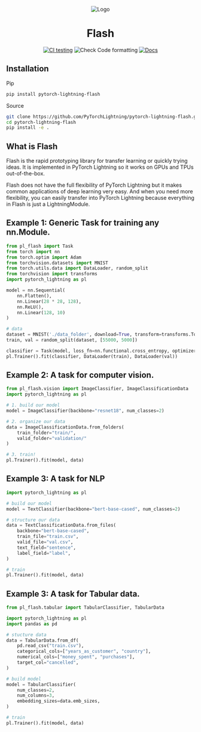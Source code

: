 <div align="center">

![Logo](https://raw.githubusercontent.com/PyTorchLightning/pytorch-lightning/master/docs/source/_images/logos/lightning_logo-name.svg)

# Flash

[![CI testing](https://github.com/PyTorchLightning/pytorch-lightning-flash/workflows/CI%20testing/badge.svg)](https://github.com/PyTorchLightning/pytorch-lightning-flash/actions?query=workflow%3A%22CI+testing%22)
![Check Code formatting](https://github.com/PyTorchLightning/pytorch-lightning-flash/workflows/Check%20Code%20formatting/badge.svg)
[![Docs](https://github.com/PyTorchLightning/pytorch-lightning-flash/workflows/Docs/badge.svg)](https://pytorchlightning.github.io/pytorch-lightning-flash/)

</div>

## Installation

Pip

```bash
pip install pytorch-lightning-flash
```

Source

``` bash
git clone https://github.com/PyTorchLightning/pytorch-lightning-flash.git
cd pytorch-lightning-flash 
pip install -e .
```

## What is Flash
Flash is the rapid prototyping library for transfer learning or quickly trying ideas. It is implemented in PyTorch Lightning
so it works on GPUs and TPUs out-of-the-box.

Flash does not have the full flexibility of PyTorch Lightning but it makes common applications of deep learning very easy. And when you need
more flexibility, you can easily transfer into PyTorch Lightning because everything in Flash is just a LightningModule.


## Example 1: Generic Task for training any nn.Module.

```python
from pl_flash import Task
from torch import nn
from torch.optim import Adam
from torchvision.datasets import MNIST
from torch.utils.data import DataLoader, random_split
from torchvision import transforms
import pytorch_lightning as pl

model = nn.Sequential(
    nn.Flatten(),
    nn.Linear(28 * 28, 128),
    nn.ReLU(),
    nn.Linear(128, 10)
)

# data
dataset = MNIST('./data_folder', download=True, transform=transforms.ToTensor())
train, val = random_split(dataset, [55000, 5000])

classifier = Task(model, loss_fn=nn.functional.cross_entropy, optimizer=Adam)
pl.Trainer().fit(classifier, DataLoader(train), DataLoader(val))
```

## Example 2: A task for computer vision.

```python
from pl_flash.vision import ImageClassifier, ImageClassificationData
import pytorch_lightning as pl

# 1. build our model
model = ImageClassifier(backbone="resnet18", num_classes=2)

# 2. organize our data
data = ImageClassificationData.from_folders(
    train_folder="train/",
    valid_folder="validation/"
)

# 3. train!
pl.Trainer().fit(model, data)
```

## Example 3: A task for NLP

```python
import pytorch_lightning as pl

# build our model
model = TextClassifier(backbone="bert-base-cased", num_classes=2)

# structure our data
data = TextClassificationData.from_files(
    backbone="bert-base-cased",
    train_file="train.csv",
    valid_file="val.csv",
    text_field="sentence",
    label_field="label",
)

# train
pl.Trainer().fit(model, data)
```

## Example 3: A task for Tabular data.

```python
from pl_flash.tabular import TabularClassifier, TabularData

import pytorch_lightning as pl
import pandas as pd

# stucture data
data = TabularData.from_df(
    pd.read_csv("train.csv"),
    categorical_cols=["years_as_customer", "country"],
    numerical_cols=["money_spent", "purchases"],
    target_col="cancelled",
)

# build model
model = TabularClassifier(
    num_classes=2,
    num_columns=3,
    embedding_sizes=data.emb_sizes,
)

# train
pl.Trainer().fit(model, data)
```
